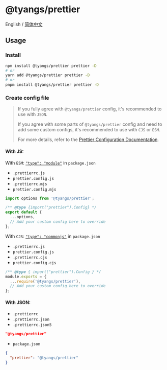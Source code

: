 # @tyangs/prettier

English / [简体中文](./README_CN.md)

## Usage

### Install

```bash
npm install @tyangs/prettier prettier -D
# or
yarn add @tyangs/prettier prettier -D
# or
pnpm install @tyangs/prettier prettier -D
```

### Create config file

> If you fully agree with `@tyangs/prettier` config, it's recommended to use with `JSON`.
>
> If you agree with some parts of `@tyangs/prettier` config and need to add some custom configs, it's recommended to use with `CJS` or `ESM`.
>
> For more details, refer to the [Prettier Configuration Documentation](https://prettier.io/docs/en/configuration).

#### With JS:

With `ESM`: [`"type": "module"`](https://nodejs.org/api/packages.html#type) in `package.json`

- `.prettierrc.js`
- `prettier.config.js`
- `.prettierrc.mjs`
- `prettier.config.mjs`

```js
import options from '@tyangs/prettier';

/** @type {import("prettier").Config} */
export default {
  ...options,
  // Add your custom config here to override
};
```

With `CJS`: [`"type": "commonjs"`](https://nodejs.org/api/packages.html#type) in `package.json`

- `.prettierrc.js`
- `prettier.config.js`
- `.prettierrc.cjs`
- `prettier.config.cjs`

```js
/** @type { import("prettier").Config } */
module.exports = {
  ...require('@tyangs/prettier'),
  // Add your custom config here to override
};
```

#### With JSON:

- `.prettierrc`
- `.prettierrc.json`
- `.prettierrc.json5`

```json
"@tyangs/prettier"
```

- `package.json`

```json
{
  "prettier": "@tyangs/prettier"
}
```
